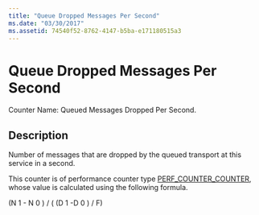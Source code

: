 ```yaml
---
title: "Queue Dropped Messages Per Second"
ms.date: "03/30/2017"
ms.assetid: 74540f52-8762-4147-b5ba-e171180515a3
---
```

# Queue Dropped Messages Per Second
Counter Name: Queued Messages Dropped Per Second.  
  
## Description  
 Number of messages that are dropped by the queued transport at this service in a second.  
  
 This counter is of performance counter type [PERF_COUNTER_COUNTER](https://go.microsoft.com/fwlink/?LinkID=94649), whose value is calculated using the following formula.  
  
 (N 1 - N 0 ) / ( (D 1 -D 0 ) / F)
